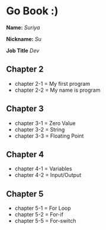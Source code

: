 # Go Book :)

**Name:** *Suriya*

**Nickname:** *Su*

**Job Title** *Dev*

## Chapter 2

* chapter 2-1 = My first program
* chapter 2-2 = My name is program

## Chapter 3

* chapter 3-1 = Zero Value
* chapter 3-2 = String
* chapter 3-3 = Floating Point

## Chapter 4
* chapter 4-1 = Variables
* chapter 4-2 = Input/Output

## Chapter 5
* chapter 5-1 = For Loop
* chapter 5-2 = For-if
* chapter 5-5 = For-switch